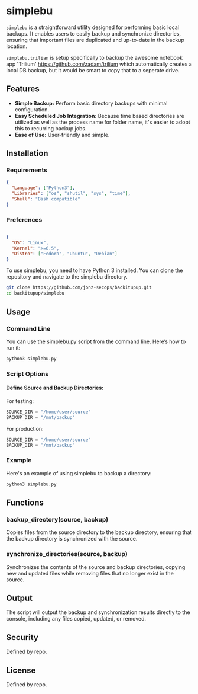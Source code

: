 # simplebu

`simplebu` is a straightforward utility designed for performing basic local backups. It enables users to easily backup and synchronize directories, ensuring that important files are duplicated and up-to-date in the backup location.

`simplebu.trilian` is setup specifically to backup the awesome notebook app 'Trilium' <https://github.com/zadam/trilium> which automatically creates a local DB backup, but it would be smart to copy that to a seperate drive.

## Features

- **Simple Backup:** Perform basic directory backups with minimal configuration.
- **Easy Scheduled Job Integration:** Because time based directories are utilized as well as the process name for folder name, it's easier to adopt this to recurring backup jobs.
- **Ease of Use:** User-friendly and simple.

## Installation

### Requirements

```json
{
  "Language": ["Python3"],
  "Libraries": ["os", "shutil", "sys", "time"],
  "Shell": "Bash compatible"
}
```

### Preferences

```json

{
  "OS": "Linux",
  "Kernel": ">=6.5",
  "Distro": ["Fedora", "Ubuntu", "Debian"]
}
```

To use simplebu, you need to have Python 3 installed. You can clone the repository and navigate to the simplebu directory.

```sh
git clone https://github.com/jonz-secops/backitupup.git
cd backitupup/simplebu
```

## Usage

### Command Line

You can use the simplebu.py script from the command line. Here’s how to run it:

```sh
python3 simplebu.py
```

### Script Options

#### Define Source and Backup Directories:

For testing:
```python
SOURCE_DIR = "/home/user/source"
BACKUP_DIR = "/mnt/backup"
```

For production:

```python
SOURCE_DIR = "/home/user/source"
BACKUP_DIR = "/mnt/backup"
```

### Example

Here's an example of using simplebu to backup a directory:

```sh
python3 simplebu.py
```

## Functions

### backup_directory(source, backup)

Copies files from the source directory to the backup directory, ensuring that the backup directory is synchronized with the source.

### synchronize_directories(source, backup)

Synchronizes the contents of the source and backup directories, copying new and updated files while removing files that no longer exist in the source.

## Output

The script will output the backup and synchronization results directly to the console, including any files copied, updated, or removed.

## Security

Defined by repo.

## License

Defined by repo.
